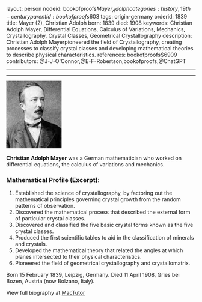 layout: person
nodeid: bookofproofs$Mayer_Adolph
categories: history,19th-century
parentid: bookofproofs$603
tags: origin-germany
orderid: 1839
title: Mayer (2), Christian Adolph
born: 1839
died: 1908
keywords: Christian Adolph Mayer, Differential Equations, Calculus of Variations, Mechanics, Crystallography, Crystal Classes, Geometrical Crystallography
description: Christian Adolph Mayerpioneered the field of Crystallography, creating processes to classify crystal classes and developing mathematical theories to describe physical characteristics.
references: bookofproofs$6909
contributors: @J-J-O'Connor,@E-F-Robertson,bookofproofs,@ChatGPT

---



---

![Mayer_Adolph.jpg](https://github.com/bookofproofs/bookofproofs.github.io/blob/main/_sources/_assets/images/portraits/Mayer_Adolph.jpg?raw=true)

**Christian Adolph Mayer** was a German mathematician who worked on differential equations, the calculus of variations and mechanics.

### Mathematical Profile (Excerpt):
1. Established the science of crystallography, by factoring out the mathematical principles governing crystal growth from the random patterns of observation.
2. Discovered the mathematical process that described the external form of particular crystal classes.
3. Discovered and classified the five basic crystal forms known as the five crystal classes.
4. Produced the first scientific tables to aid in the classification of minerals and crystals.
5. Developed the mathematical theory that related the angles at which planes intersected to their physical characteristics.
6. Pioneered the field of geometrical crystallography and crystallomatrix.

Born 15 February 1839, Leipzig, Germany. Died 11 April 1908, Gries bei Bozen, Austria (now Bolzano, Italy).

View full biography at [MacTutor](https://mathshistory.st-andrews.ac.uk/Biographies/Mayer_Adolph/)
